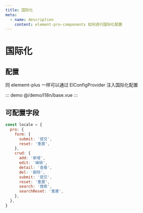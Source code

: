```yaml
---
title: 国际化
meta:
  - name: description
    content: element-pro-components 如何进行国际化配置
---
```


# 国际化

## 配置

同 elememt-plus 一样可以通过 ElConfigProvider 注入国际化配置

::: demo
@/demo/I18n/base.vue
:::

## 可配置字段

```js
const locale = {
  pro: {
    form: {
      submit: '提交',
      reset: '重置',
    },
    crud: {
      add: '新增',
      edit: '编辑',
      detail: '查看',
      del: '删除',
      submit: '提交',
      reset: '重置',
      search: '搜索',
      searchReset: '重置',
    },
  },
}
```
